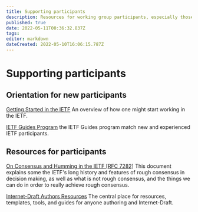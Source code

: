 ```yaml
---
title: Supporting participants
description: Resources for working group participants, especially those new to the IETF, may find useful
published: true
date: 2022-05-11T00:36:32.837Z
tags: 
editor: markdown
dateCreated: 2022-05-10T16:06:15.787Z
---
```


# Supporting participants


## Orientation for new participants
[Getting Started in the IETF](https://www.ietf.org/about/participate/get-started/)
An overview of how one might start working in the IETF.

[IETF Guides Program](https://www.ietf.org/about/participate/guides/)
the IETF Guides program match new and experienced IETF participants.

## Resources for participants
[On Consensus and Humming in the IETF [RFC 7282]](https://www.rfc-editor.org/rfc/rfc7282.html)
This document explains some the IETF's long history and features of rough consensus in decision making, as well as what is not rough consensus, and the things we can do in order to really achieve rough consensus.

[Internet-Draft Authors Resources](https://authors.ietf.org)
The central place for resources, templates, tools, and guides for anyone authoring and Internet-Draft.